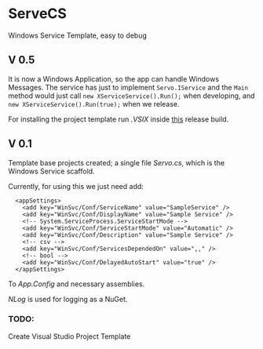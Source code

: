 ServeCS
=======

Windows Service Template, easy to debug

## V 0.5

It is now a Windows Application, so the app can handle Windows Messages. The service has just to implement ```Servo.IService``` and the ```Main``` method would just call ```new XServiceService().Run();``` when developing, and ```new XServiceService().Run(true);``` when we release.

For installing the project template run _.VSIX_ inside [this](https://github.com/dc0d/Servo/blob/master/Build-Release/V-0.5/Servo.CS.VSIX.zip) release build.

## V 0.1

Template base projects created; a single file _Servo.cs_, which is the Windows Service scaffold.

Currently, for using this we just need add:

```
  <appSettings>
    <add key="WinSvc/Conf/ServiceName" value="SampleService" />
    <add key="WinSvc/Conf/DisplayName" value="Sample Service" />
    <!-- System.ServiceProcess.ServiceStartMode -->
    <add key="WinSvc/Conf/ServiceStartMode" value="Automatic" />
    <add key="WinSvc/Conf/Description" value="Sample Service" />
    <!-- csv -->
    <add key="WinSvc/Conf/ServicesDependedOn" value=",," />
    <!-- bool -->
    <add key="WinSvc/Conf/DelayedAutoStart" value="true" />
  </appSettings>
```

To _App.Config_ and necessary assemblies.

_NLog_ is used for logging as a NuGet.
### TODO:

Create Visual Studio Project Template